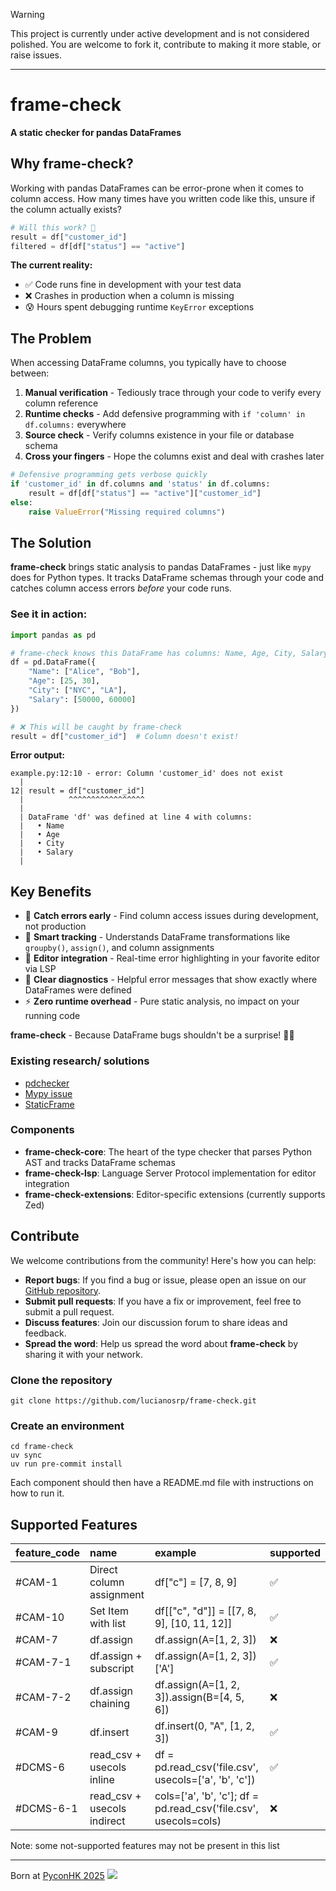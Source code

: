 > [!WARNING]
> This project is currently under active development and is not considered polished. You are welcome to fork it, contribute to making it more stable, or raise issues.
---

# frame-check
**A static checker for pandas DataFrames**

## Why frame-check?

Working with pandas DataFrames can be error-prone when it comes to column access. How many times have you written code like this, unsure if the column actually exists?

```python
# Will this work? 🤔
result = df["customer_id"]
filtered = df[df["status"] == "active"]
```

**The current reality:**
- ✅ Code runs fine in development with your test data
- ❌ Crashes in production when a column is missing
- 😰 Hours spent debugging runtime `KeyError` exceptions

## The Problem

When accessing DataFrame columns, you typically have to choose between:

1. **Manual verification** - Tediously trace through your code to verify every column reference
2. **Runtime checks** - Add defensive programming with `if 'column' in df.columns:` everywhere
3. **Source check** - Verify columns existence in your file or database schema
4. **Cross your fingers** - Hope the columns exist and deal with crashes later

```python
# Defensive programming gets verbose quickly
if 'customer_id' in df.columns and 'status' in df.columns:
    result = df[df["status"] == "active"]["customer_id"]
else:
    raise ValueError("Missing required columns")
```

## The Solution

**frame-check** brings static analysis to pandas DataFrames - just like `mypy` does for Python types. It tracks DataFrame schemas through your code and catches column access errors *before* your code runs.

### See it in action:

```python
import pandas as pd

# frame-check knows this DataFrame has columns: Name, Age, City, Salary
df = pd.DataFrame({
    "Name": ["Alice", "Bob"],
    "Age": [25, 30],
    "City": ["NYC", "LA"],
    "Salary": [50000, 60000]
})

# ❌ This will be caught by frame-check
result = df["customer_id"]  # Column doesn't exist!
```

**Error output:**
```
example.py:12:10 - error: Column 'customer_id' does not exist
  |
12| result = df["customer_id"]
  |          ^^^^^^^^^^^^^^^^^
  |
  | DataFrame 'df' was defined at line 4 with columns:
  |   • Name
  |   • Age
  |   • City
  |   • Salary
  |
```

## Key Benefits

- 🚀 **Catch errors early** - Find column access issues during development, not production
- 🧠 **Smart tracking** - Understands DataFrame transformations like `groupby()`, `assign()`, and column assignments
- 🔧 **Editor integration** - Real-time error highlighting in your favorite editor via LSP
- 📝 **Clear diagnostics** - Helpful error messages that show exactly where DataFrames were defined
- ⚡ **Zero runtime overhead** - Pure static analysis, no impact on your running code

**frame-check** - Because DataFrame bugs shouldn't be a surprise! 🐼✨



### Existing research/ solutions

- [pdchecker](https://github.com/ncu-psl/pdchecker)
- [Mypy issue](https://github.com/python/mypy/issues/17935)
- [StaticFrame](https://github.com/static-frame/static-frame)


### Components

- **frame-check-core**: The heart of the type checker that parses Python AST and tracks DataFrame schemas
- **frame-check-lsp**: Language Server Protocol implementation for editor integration
- **frame-check-extensions**: Editor-specific extensions (currently supports Zed)


## Contribute

We welcome contributions from the community! Here's how you can help:

- **Report bugs**: If you find a bug or issue, please open an issue on our [GitHub repository](https://github.com/lucianosrp/frame-check).
- **Submit pull requests**: If you have a fix or improvement, feel free to submit a pull request.
- **Discuss features**: Join our discussion forum to share ideas and feedback.
- **Spread the word**: Help us spread the word about **frame-check** by sharing it with your network.

### Clone the repository

```
git clone https://github.com/lucianosrp/frame-check.git
```

### Create an environment

```
cd frame-check
uv sync
uv run pre-commit install
```
Each component should then have a README.md file with instructions on how to run it.

## Supported Features

| feature_code                    | name                        | example                                                          | supported   |
|:--------------------------------|:----------------------------|:-----------------------------------------------------------------|:------------|
| <a id="#CAM-1"></a>#CAM-1       | Direct column assignment    | df["c"] = [7, 8, 9]                                              | ✅          |
| <a id="#CAM-10"></a>#CAM-10     | Set Item with list          | df[["c", "d"]] = [[7, 8, 9], [10, 11, 12]]                       | ✅          |
| <a id="#CAM-7"></a>#CAM-7       | df.assign                   | df.assign(A=[1, 2, 3])                                           | ❌          |
| <a id="#CAM-7-1"></a>#CAM-7-1   | df.assign + subscript       | df.assign(A=[1, 2, 3])['A']                                      | ✅          |
| <a id="#CAM-7-2"></a>#CAM-7-2   | df.assign chaining          | df.assign(A=[1, 2, 3]).assign(B=[4, 5, 6])                       | ❌          |
| <a id="#CAM-9"></a>#CAM-9       | df.insert                   | df.insert(0, "A", [1, 2, 3])                                     | ✅          |
| <a id="#DCMS-6"></a>#DCMS-6     | read_csv + usecols inline   | df = pd.read_csv('file.csv', usecols=['a', 'b', 'c'])            | ✅          |
| <a id="#DCMS-6-1"></a>#DCMS-6-1 | read_csv + usecols indirect | cols=['a', 'b', 'c']; df = pd.read_csv('file.csv', usecols=cols) | ❌          |

Note: some not-supported features may not be present in this list

---

 Born at [PyconHK 2025](https://pycon.hk/)
 ![](https://pycon.hk/_next/image?url=%2F_next%2Fstatic%2Fmedia%2Flogo.ebd84d16.png&w=256&q=75)
